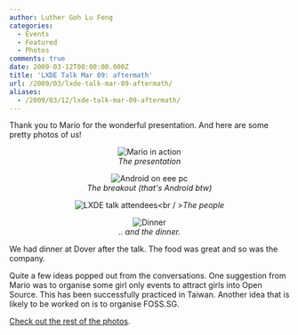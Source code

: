 ```yaml
---
author: Luther Goh Lu Feng
categories:
  - Events
  - Featured
  - Photos
comments: true
date: 2009-03-12T00:00:00.000Z
title: 'LXDE Talk Mar 09: aftermath'
url: /2009/03/lxde-talk-mar-09-aftermath/
aliases:
  - /2009/03/12/lxde-talk-mar-09-aftermath/
---
```


Thank you to Mario for the wonderful presentation. And here are some pretty photos of us!

<div align="center">


<img src="//farm4.static.flickr.com/3624/3347413384_498c607edf.jpg" alt="Mario in action" /><br /><em>The presentation</em>

<img src="//farm4.static.flickr.com/3558/3346493541_624c441e99.jpg" alt="Android on eee pc" /><br /><em>The breakout (that's Android btw)</em>

<img src="//farm4.static.flickr.com/3578/3346610897_9083c3a8af.jpg?v=0" alt="LXDE talk attendees" /><br / ><em>The people</em><br />

<img src="//farm4.static.flickr.com/3634/3346620051_8edc0c59b9.jpg?v=0" alt="Dinner" /><br /><em>.. and the dinner.</em><br />

</div>

We had dinner at Dover after the talk. The food was great and so was the company.

Quite a few ideas popped out from the conversations. One suggestion from Mario was to organise some girl only events to attract girls into Open Source. This has been successfully practiced in Taiwan. Another idea that is likely to be worked on is to organise FOSS.SG.

<a href="//www.flickr.com/photos/ruiwen/sets/72157615110964686/">Check out the rest of the photos</a>.

